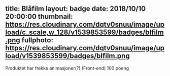 title: Blåfilm
layout: badge
date: 2018/10/10 20:00:00
thumbnail: https://res.cloudinary.com/dqtv0snuu/image/upload/c_scale,w_128/v1539853599/badges/blfilm.png
fullphoto: https://res.cloudinary.com/dqtv0snuu/image/upload/v1539853599/badges/blfilm.png
---
Produktet har frekke animasjoner(?) (Front-end) 100 poeng
